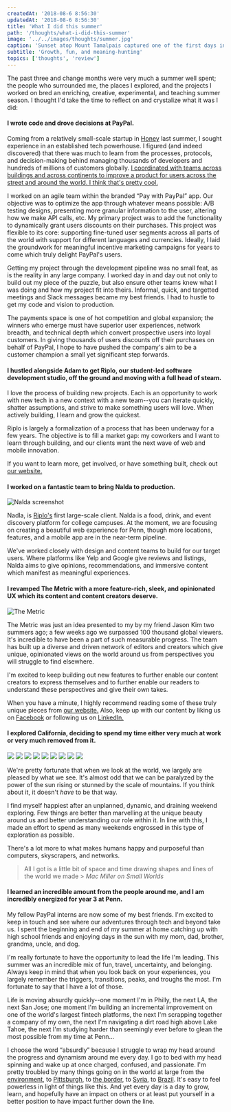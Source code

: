 ```yaml
---
createdAt: '2018-08-6 8:56:30'
updatedAt: '2018-08-6 8:56:30'
title: 'What I did this summer'
path: '/thoughts/what-i-did-this-summer'
image: '../../images/thoughts/summer.jpg'
caption: 'Sunset atop Mount Tamalpais captured one of the first days into my summer.'
subtitle: 'Growth, fun, and meaning-hunting'
topics: ['thoughts', 'review']
---
```


The past three and change months were very much a summer well spent; the people who surrounded me, the places I explored, and the projects I worked on bred an enriching, creative, experimental, and teaching summer season. I thought I'd take the time to reflect on and crystalize what it was I did:

#### I wrote code and drove decisions at PayPal.

Coming from a relatively small-scale startup in [Honey](https://joinhoney.com) last summer, I sought experience in an established tech powerhouse. I figured (and indeed discovered) that there was much to learn from the processes, protocols, and decision-making behind managing thousands of developers and hundreds of millions of customers globally. <u>I coordinated with teams across buildings and across continents to improve a product for users across the street and around the world. I think that's pretty cool.</u>

I worked on an agile team within the branded “Pay with PayPal” app. Our objective was to optimize the app through whatever means possible: A/B testing designs, presenting more granular information to the user, altering how we make API calls, etc. My primary project was to add the functionality to dynamically grant users discounts on their purchases. This project was flexible to its core: supporting fine-tuned user segments across all parts of the world with support for different languages and currencies. Ideally, I laid the groundwork for meaningful incentive marketing campaigns for years to come which truly delight PayPal's users.

Getting my project through the development pipeline was no small feat, as is the reality in any large company. I worked day in and day out not only to build out my piece of the puzzle, but also ensure other teams knew what I was doing and how my project fit into theirs. Informal, quick, and targetted meetings and Slack messages became my best friends. I had to hustle to get my code and vision to production.

The payments space is one of hot competition and global expansion; the winners who emerge must have superior user experiences, network breadth, and technical depth which convert prospective users into loyal customers. In giving thousands of users discounts off their purchases on behalf of PayPal, I hope to have pushed the company's aim to be a customer champion a small yet significant step forwards.

#### I hustled alongside Adam to get Riplo, our student-led software development studio, off the ground and moving with a full head of steam.

I love the process of building new projects. Each is an opportunity to work with new tech in a new context with a new team--you can iterate quickly, shatter assumptions, and strive to make something users will love. When actively building, I learn and grow the quickest.

Riplo is largely a formalization of a process that has been underway for a few years. The objective is to fill a market gap: my coworkers and I want to learn through building, and our clients want the next wave of web and mobile innovation.

If you want to learn more, get involved, or have something built, check out [our website.](https://www.riplo.io)

#### I worked on a fantastic team to bring Nalda to production.

![Nalda screenshot](../../images/projects/nalda.png")

Nadla, is [Riplo's](https://www.riplo.io) first large-scale client. Nalda is a food, drink, and event discovery platform for college campuses. At the moment, we are focusing on creating a beautiful web experience for Penn, though more locations, features, and a mobile app are in the near-term pipeline.

We've worked closely with design and content teams to build for our target users. Where platforms like Yelp and Google give reviews and listings, Nalda aims to give opinions, recommendations, and immersive content which manifest as meaningful experiences.

#### I revamped The Metric with a more feature-rich, sleek, and opinionated UX which its content and content creators deserve.

![The Metric](../../images/thoughts/metric.png)

The Metric was just an idea presented to my by my friend Jason Kim two summers ago; a few weeks ago we surpassed 100 thousand global viewers. It's incredible to have been a part of such measurable progress. The team has built up a diverse and driven network of editors and creators which give unique, opinionated views on the world around us from perspectives you will struggle to find elsewhere.

I'm excited to keep building out new features to further enable our content creators to express themselves and to further enable our readers to understand these perspectives and give their own takes.

When you have a minute, I highly recommend reading some of these truly unique pieces from [our website.](https://www.themetric.org) Also, keep up with our content by liking us on [Facebook](https://www.facebook.com/TheMetricHQ/) or following us on [LinkedIn.](https://www.linkedin.com/company/themetrichq/)

#### I explored California, deciding to spend my time either very much at work or very much removed from it.

![](../../images/thoughts/s18/1.jpg)
![](../../images/thoughts/s18/2.jpg)
![](../../images/thoughts/s18/3.jpg)
![](../../images/thoughts/s18/4.jpg)
![](../../images/thoughts/s18/5.jpg)
![](../../images/thoughts/s18/6.jpg)
![](../../images/thoughts/s18/7.jpg)
![](../../images/thoughts/s18/8.jpg)
![](../../images/thoughts/s18/9.jpg)

We're pretty fortunate that when we look at the world, we largely are pleased by what we see. It's almost odd that we can be paralyzed by the power of the sun rising or stunned by the scale of mountains. If you think about it, it doesn't _have_ to be that way.

I find myself happiest after an unplanned, dynamic, and draining weekend exploring. Few things are better than marvelling at the unique beauty around us and better understanding our role within it. In line with this, I made an effort to spend as many weekends engrossed in this type of exploration as possible.

There's a lot more to what makes humans happy and purposeful than computers, skyscrapers, and networks.

> All I got is a little bit of space and time drawing shapes and lines of the world we made > _Mac Miller on Small Worlds_

#### I learned an incredible amount from the people around me, and I am incredibly energized for year 3 at Penn.

My fellow PayPal interns are now some of my best friends. I'm excited to keep in touch and see where our adventures through tech and beyond take us. I spent the beginning and end of my summer at home catching up with high school friends and enjoying days in the sun with my mom, dad, brother, grandma, uncle, and dog.

I'm really fortunate to have the opportunity to lead the life I'm leading. This summer was an incredible mix of fun, travel, uncertainty, and belonging. Always keep in mind that when you look back on your experiences, you largely remember the triggers, transitions, peaks, and troughs the most. I'm fortunate to say that I have a lot of those.

Life is moving absurdly quickly--one moment I'm in Philly, the next LA, the next San Jose; one moment I'm building an incremental improvement on one of the world's largest fintech platforms, the next I'm scrapping together a company of my own, the next I'm navigating a dirt road high above Lake Tahoe, the next I'm studying harder than seemingly ever before to glean the most possible from my time at Penn...

I choose the word “absurdly” because I struggle to wrap my head around the progress and dynamism around me every day. I go to bed with my head spinning and wake up at once charged, confused, and passionate. I'm pretty troubled by many things going on in the world at large from the [environment](https://www.nature.com/articles/d41586-018-06876-2), to [Pittsburgh](https://en.wikipedia.org/wiki/Pittsburgh_synagogue_shooting), to [the border](https://www.nbcnews.com/news/us-news/sent-trump-soldiers-arrive-border-migrant-caravan-pushes-north-n930751), to [Syria](https://www.theguardian.com/world/2018/nov/03/idlib-jeremy-hunt-syria-russia-turkey), to [Brazil](https://www.washingtonpost.com/business/2018/11/02/democracy-is-danger-all-over-world-brazil-is-just-latest-example/?noredirect=on&utm_term=.a1131b9a6533). It's easy to feel powerless in light of things like this. And yet every day is a day to grow, learn, and hopefully have an impact on others or at least put yourself in a better position to have impact further down the line.
